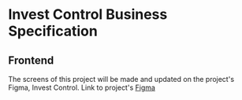 # Invest Control Business Specification

## Frontend
The screens of this project will be made and updated on the project's Figma, Invest Control.
Link to project's [Figma](https://www.figma.com/design/z8WttBqi49wbsMJ2lZt8wA/Invest-Control?node-id=0-1&t=CfGqzru2RDuc2Dhi-1)
